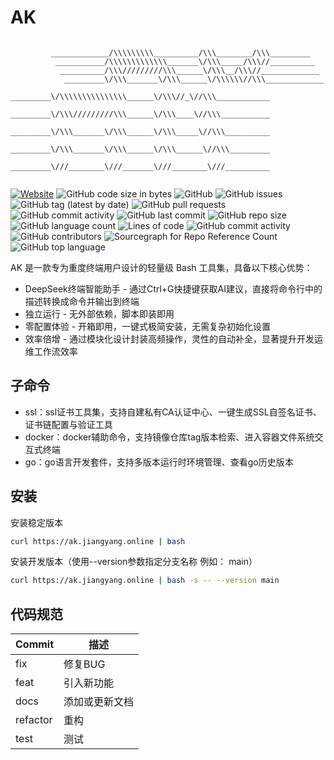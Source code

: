 # AK

```plain

         _____________/\\\\\\\\\__________/\\\________/\\\_________       
          ___________/\\\\\\\\\\\\\_______\/\\\_____/\\\//__________       
           __________/\\\/////////\\\______\/\\\__/\\\//_____________      
            _________\/\\\_______\/\\\______\/\\\\\\//\\\_____________     
             _________\/\\\\\\\\\\\\\\\______\/\\\//_\//\\\____________    
              _________\/\\\/////////\\\______\/\\\____\//\\\___________   
               _________\/\\\_______\/\\\______\/\\\_____\//\\\__________  
                _________\/\\\_______\/\\\______\/\\\______\//\\\_________ 
                 _________\///________\///_______\///________\///__________
                                                      
```

[![Website](https://img.shields.io/website?url=https%3A%2F%2Fwww.jiangyang.me)](https://blog.jiangyang.me)
![GitHub code size in bytes](https://img.shields.io/github/languages/code-size/geekeryy/ak)
![GitHub](https://img.shields.io/github/license/geekeryy/ak)
![GitHub issues](https://img.shields.io/github/issues/geekeryy/ak)
![GitHub tag (latest by date)](https://img.shields.io/github/v/tag/geekeryy/ak)
![GitHub pull requests](https://img.shields.io/github/issues-pr/geekeryy/ak)
![GitHub commit activity](https://img.shields.io/github/commit-activity/w/geekeryy/ak)
![GitHub last commit](https://img.shields.io/github/last-commit/geekeryy/ak)
![GitHub repo size](https://img.shields.io/github/repo-size/geekeryy/ak)
![GitHub language count](https://img.shields.io/github/languages/count/geekeryy/ak)
![Lines of code](https://img.shields.io/tokei/lines/github/geekeryy/ak)
![GitHub commit activity](https://img.shields.io/github/commit-activity/y/geekeryy/ak)
![GitHub contributors](https://img.shields.io/github/contributors-anon/geekeryy/ak)
![Sourcegraph for Repo Reference Count](https://img.shields.io/sourcegraph/rrc/github.com/geekeryy/ak)
![GitHub top language](https://img.shields.io/github/languages/top/geekeryy/ak)

AK 是一款专为重度终端用户设计的轻量级 Bash 工具集，具备以下核心优势：

- DeepSeek终端智能助手 - 通过Ctrl+G快捷键获取AI建议，直接将命令行中的描述转换成命令并输出到终端
- 独立运行 - 无外部依赖，脚本即装即用
- 零配置体验 - 开箱即用，一键式极简安装，无需复杂初始化设置
- 效率倍增 - 通过模块化设计封装高频操作，灵性的自动补全，显著提升开发运维工作流效率

## 子命令

- ssl：ssl证书工具集，支持自建私有CA认证中心、一键生成SSL自签名证书、证书链配置与验证工具
- docker：docker辅助命令，支持镜像仓库tag版本检索、进入容器文件系统交互式终端
- go：go语言开发套件，支持多版本运行时环境管理、查看go历史版本

## 安装

安装稳定版本

```sh
curl https://ak.jiangyang.online | bash
```

安装开发版本（使用--version参数指定分支名称 例如： main）

```sh
curl https://ak.jiangyang.online | bash -s -- --version main
```

## 代码规范

| Commit      | 描述          |
|-------------|--------------|
| fix       | 修复BUG         |
| feat      | 引入新功能       |
| docs      | 添加或更新文档    |
| refactor  | 重构            |
| test      | 测试            |
